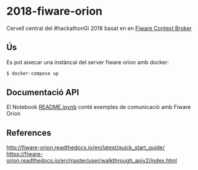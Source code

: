 # 2018-fiware-orion
Cervell central del #hackathonGi 2018 basat en en [Fiware Context Broker](https://github.com/telefonicaid/fiware-orion)

## Ús

Es pot aixecar una instàncai del server fiware orion amb docker:

```bash
$ docker-compose up
```

## Documentació API

El Notebook [README.ipynb](README.ipynb) conté exemples de comunicació amb Fiware Orion

## References

http://fiware-orion.readthedocs.io/en/latest/quick_start_guide/
https://fiware-orion.readthedocs.io/en/master/user/walkthrough_apiv2/index.html

